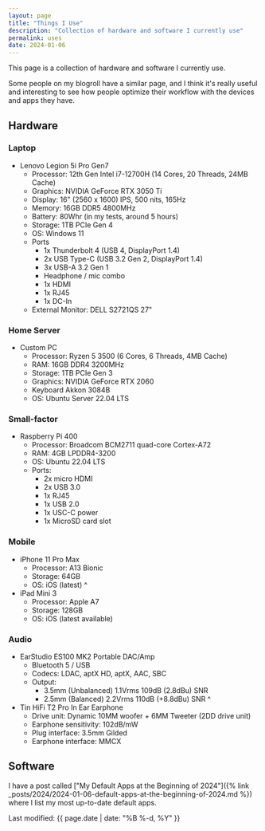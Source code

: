 ```yaml
---
layout: page
title: "Things I Use"
description: "Collection of hardware and software I currently use"
permalink: uses
date: 2024-01-06
---
```


This page is a collection of hardware and software I currently use.

Some people on my blogroll have a similar page, and I think it's really useful and interesting to see how people optimize their workflow with the devices and apps they have.

## Hardware

### Laptop

- Lenovo Legion 5i Pro Gen7
    - Processor: 12th Gen Intel i7-12700H (14 Cores, 20 Threads, 24MB Cache)
    - Graphics: NVIDIA GeForce RTX 3050 Ti
    - Display: 16" (2560 x 1600) IPS, 500 nits, 165Hz
    - Memory: 16GB DDR5 4800MHz
    - Battery: 80Whr (in my tests, around 5 hours)
    - Storage: 1TB PCIe Gen 4
    - OS: Windows 11
    - Ports
        - 1x Thunderbolt 4 (USB 4, DisplayPort 1.4)
        - 2x USB Type-C (USB 3.2 Gen 2, DisplayPort 1.4)
        - 3x USB-A 3.2 Gen 1
        - Headphone / mic combo
        - 1x HDMI
        - 1x RJ45
        - 1x DC-In
    - External Monitor: DELL S2721QS 27"

### Home Server

- Custom PC
    - Processor: Ryzen 5 3500 (6 Cores, 6 Threads, 4MB Cache)
    - RAM: 16GB DDR4 3200MHz
    - Storage: 1TB PCIe Gen 3
    - Graphics: NVIDIA GeForce RTX 2060
    - Keyboard Akkon 3084B
    - OS: Ubuntu Server 22.04 LTS

### Small-factor

- Raspberry Pi 400
    - Processor: Broadcom BCM2711 quad-core Cortex-A72
    - RAM: 4GB LPDDR4-3200
    - OS: Ubuntu 22.04 LTS
    - Ports:
        - 2x micro HDMI
        - 2x USB 3.0
        - 1x RJ45
        - 1x USB 2.0
        - 1x USC-C power
        - 1x MicroSD card slot

### Mobile

- iPhone 11 Pro Max
    - Processor: A13 Bionic
    - Storage: 64GB
    - OS: iOS (latest)
^
- iPad Mini 3
    - Processor: Apple A7
    - Storage: 128GB
    - OS: iOS (latest available)

### Audio

- EarStudio ES100 MK2 Portable DAC/Amp
    - Bluetooth 5 / USB
    - Codecs: LDAC, aptX HD, aptX, AAC, SBC
    - Output:
        - 3.5mm (Unbalanced) 1.1Vrms 109dB (2.8dBu) SNR
        - 2.5mm (Balanced) 2.2Vrms 110dB (+8.8dBu) SNR
^        
- Tin HiFi T2 Pro In Ear Earphone
    - Drive unit: Dynamic 10MM woofer + 6MM Tweeter (2DD drive unit)
    - Earphone sensitivity: 102dB/mW
    - Plug interface: 3.5mm Gilded
    - Earphone interface: MMCX

## Software

I have a post called ["My Default Apps at the Beginning of 2024"]({% link _posts/2024/2024-01-06-default-apps-at-the-beginning-of-2024.md %}) where I list my most up-to-date default apps.

Last modified: {{ page.date | date: "%B %-d, %Y" }}